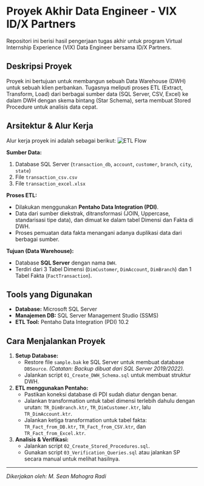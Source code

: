 # Proyek Akhir Data Engineer - VIX ID/X Partners

Repositori ini berisi hasil pengerjaan tugas akhir untuk program Virtual Internship Experience (VIX) Data Engineer bersama ID/X Partners.

## Deskripsi Proyek

Proyek ini bertujuan untuk membangun sebuah Data Warehouse (DWH) untuk sebuah klien perbankan. Tugasnya meliputi proses ETL (Extract, Transform, Load) dari berbagai sumber data (SQL Server, CSV, Excel) ke dalam DWH dengan skema bintang (Star Schema), serta membuat Stored Procedure untuk analisis data cepat.

## Arsitektur & Alur Kerja

Alur kerja proyek ini adalah sebagai berikut:
![ETL Flow](https://drive.google.com/file/d/1LulAVHa8eSaz4179oFeP6YQrbW8CHGJx/view?usp=drive_link) 

**Sumber Data:**
1. Database SQL Server (`transaction_db`, `account`, `customer`, `branch`, `city`, `state`)
2. File `transaction_csv.csv`
3. File `transaction_excel.xlsx`

**Proses ETL:**
* Dilakukan menggunakan **Pentaho Data Integration (PDI)**.
* Data dari sumber diekstrak, ditransformasi (JOIN, Uppercase, standarisasi tipe data), dan dimuat ke dalam tabel Dimensi dan Fakta di DWH.
* Proses pemuatan data fakta menangani adanya duplikasi data dari berbagai sumber.

**Tujuan (Data Warehouse):**
* Database **SQL Server** dengan nama `DWH`.
* Terdiri dari 3 Tabel Dimensi (`DimCustomer`, `DimAccount`, `DimBranch`) dan 1 Tabel Fakta (`FactTransaction`).

## Tools yang Digunakan
* **Database:** Microsoft SQL Server
* **Manajemen DB:** SQL Server Management Studio (SSMS)
* **ETL Tool:** Pentaho Data Integration (PDI) 10.2

## Cara Menjalankan Proyek
1. **Setup Database:**
   - Restore file `sample.bak` ke SQL Server untuk membuat database `DBSource`. *(Catatan: Backup dibuat dari SQL Server 2019/2022).*
   - Jalankan script `01_Create_DWH_Schema.sql` untuk membuat struktur DWH.
2. **ETL menggunakan Pentaho:**
   - Pastikan koneksi database di PDI sudah diatur dengan benar.
   - Jalankan transformation untuk tabel dimensi terlebih dahulu dengan urutan: `TR_DimBranch.ktr`, `TR_DimCustomer.ktr`, lalu `TR_DimAccount.ktr`.
   - Jalankan ketiga transformation untuk tabel fakta: `TR_Fact_from_DB.ktr`, `TR_Fact_from_CSV.ktr`, dan `TR_Fact_from_Excel.ktr`.
3. **Analisis & Verifikasi:**
   - Jalankan script `02_Create_Stored_Procedures.sql`.
   - Gunakan script `03_Verification_Queries.sql` atau jalankan SP secara manual untuk melihat hasilnya.

---
*Dikerjakan oleh: M. Sean Mahogra Radi*
